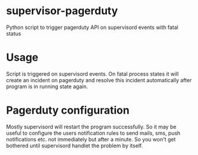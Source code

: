 # supervisor-pagerduty
Python script to trigger pagerduty API on supervisord events with fatal status

# Usage
Script is triggered on supervisord events. On fatal process states it will create an incident on pagerduty and resolve this incident automatically after program is in running state again.

# Pagerduty configuration
Mostly supervisord will restart the program successfully. So it may be useful to configure the users notification rules to send mails, sms, push notifications etc. not immediately but after a minute. So you won't get bothered until supervisord handlet the problem by itself.
